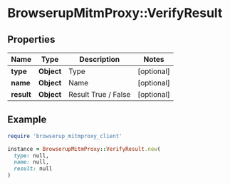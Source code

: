 # BrowserupMitmProxy::VerifyResult

## Properties

| Name | Type | Description | Notes |
| ---- | ---- | ----------- | ----- |
| **type** | **Object** | Type | [optional] |
| **name** | **Object** | Name | [optional] |
| **result** | **Object** | Result True / False | [optional] |

## Example

```ruby
require 'browserup_mitmproxy_client'

instance = BrowserupMitmProxy::VerifyResult.new(
  type: null,
  name: null,
  result: null
)
```

